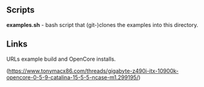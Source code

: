
## Scripts

**examples.sh** - bash script that (git-)clones the examples into this directory.


## Links

URLs example build and OpenCore installs.

(https://www.tonymacx86.com/threads/gigabyte-z490i-itx-10900k-opencore-0-5-9-catalina-15-5-5-ncase-m1.299195/)
